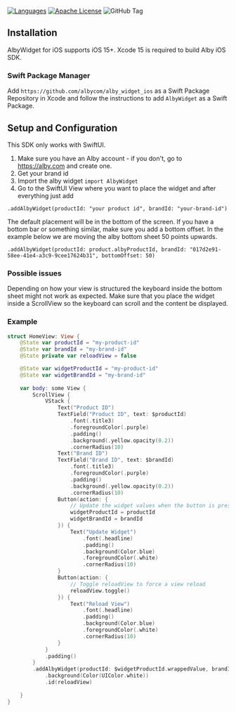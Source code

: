 [![Languages](https://img.shields.io/badge/languages-OjbC%20%7C%20%20Swift-orange.svg?maxAge=2592000)](https://github.com/albycom/alby_widget_ios)
[![Apache License](http://img.shields.io/badge/license-APACHE2-blue.svg?style=flat)](https://www.apache.org/licenses/LICENSE-2.0.html)
![GitHub Tag](https://img.shields.io/github/v/tag/albycom/alby_widget_ios)


## Installation

AlbyWidget for iOS supports iOS 15+. 
Xcode 15 is required to build Alby iOS SDK.

### Swift Package Manager
Add `https://github.com/albycom/alby_widget_ios` as a Swift Package Repository in Xcode and follow the instructions to add `AlbyWidget` as a Swift Package.


## Setup and Configuration
This SDK only works with SwiftUI.

1. Make sure you have an Alby account - if you don't, go to https://alby.com and create one.
2. Get your brand id
3. Import the alby widget `import AlbyWidget`
3. Go to the SwiftUI View where you want to place the widget and after everything just add
```
.addAlbyWidget(productId: "your product id", brandId: "your-brand-id")
```

The default placement will be in the bottom of the screen. If you have a bottom bar or something similar, make sure you add a bottom
offset. In the example below we are moving the alby bottom sheet 50 points upwards.

```
.addAlbyWidget(productId: product.albyProductId, brandId: "017d2e91-58ee-41e4-a3c9-9cee17624b31", bottomOffset: 50)
```

### Possible issues
Depending on how your view is structured the keyboard inside the bottom sheet might not work as expected.
Make sure that you place the widget inside a ScrollView so the keyboard can scroll and the content be displayed.

### Example
```swift
struct HomeView: View {
    @State var productId = "my-product-id"
    @State var brandId = "my-brand-id"
    @State private var reloadView = false

    @State var widgetProductId = "my-product-id"
    @State var widgetBrandId = "my-brand-id"
    
    var body: some View {
        ScrollView {
            VStack {
                Text("Product ID")
                TextField("Product ID", text: $productId)
                    .font(.title3)
                    .foregroundColor(.purple)
                    .padding()
                    .background(.yellow.opacity(0.2))
                    .cornerRadius(10)
                Text("Brand ID")
                TextField("Brand ID", text: $brandId)
                    .font(.title3)
                    .foregroundColor(.purple)
                    .padding()
                    .background(.yellow.opacity(0.2))
                    .cornerRadius(10)
                Button(action: {
                    // Update the widget values when the button is pressed
                    widgetProductId = productId
                    widgetBrandId = brandId
                }) {
                    Text("Update Widget")
                        .font(.headline)
                        .padding()
                        .background(Color.blue)
                        .foregroundColor(.white)
                        .cornerRadius(10)
                }
                Button(action: {
                    // Toggle reloadView to force a view reload
                    reloadView.toggle()
                }) {
                    Text("Reload View")
                        .font(.headline)
                        .padding()
                        .background(Color.blue)
                        .foregroundColor(.white)
                        .cornerRadius(10)
                }
            }
            .padding()
        }
        .addAlbyWidget(productId: $widgetProductId.wrappedValue, brandId: $widgetBrandId.wrappedValue, bottomOffset: 1)
            .background(Color(UIColor.white))
            .id(reloadView)
        
    }
}
```
